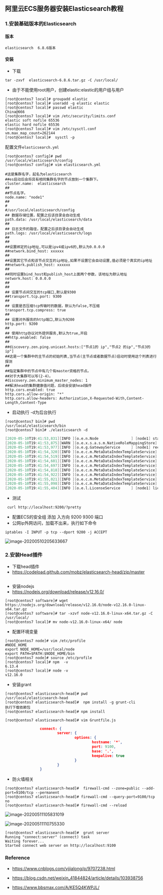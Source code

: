 ## 阿里云ECS服务器安装Elasticsearch教程

### 1.安装基础版本的Elasticsearch

#### 版本

```shell
elasticsearch  6.8.6版本
```



#### 安装

- 下载

```shell
tar -zxvf  elasticsearch-6.8.6.tar.gz -C /usr/local/
```

- 由于不能使用root用户，创建elastic:elastic的用户组与用户

```shell
[root@centos7 local]# groupadd elastic 
[root@centos7 local]# useradd -g elastic elastic 
[root@centos7 local]# passwd elastic
China@666
[root@centos7 local]# vim /etc/security/limits.conf 
elastic soft nofile 65536
elastic hard nofile 65536
[root@centos7 local]# vim /etc/sysctl.conf
vm.max_map_count=262144
[root@centos7 local]#  sysctl -p
```



配置文件`elasticsearch.yml `

```shell
[root@centos7 config]# pwd
/usr/local/elasticsearch/config
[root@centos7 config]# vim elasticsearch.yml 
```

```shell
#这是集群名字，起名为elasticsearch
##es启动后会将具有相同集群名字的节点放到一个集群下。
cluster.name:  elasticsearch
##
##节点名字。
node.name: "node1"
##
#
#/usr/local/elasticsearch/config
## 数据存储位置，配置之后该目录会自动生成
path.data: /usr/local/elasticsearch/data
##
## 日志文件的路径，配置之后该目录会自动生成
path.logs: /usr/local/elasticsearch/logs
##
##
##设置绑定的ip地址,可以是ipv4或ipv6的,默认为0.0.0.0
##network.bind_host: xxxxxx
##
##设置其它节点和该节点交互的ip地址,如果不设置它会自动设置,值必须是个真实的ip地址
##network.publish_host: xxxxxx
##
##同时设置bind_host和publish_host上面两个参数，该地址为默认地址
network.host: 0.0.0.0
##
##
## 设置节点间交互的tcp端口,默认是9300
##transport.tcp.port: 9300
##
## 设置是否压缩tcp传输时的数据，默认为false,不压缩
transport.tcp.compress: true
##
## 设置对外服务的http端口,默认为9200
http.port: 9200
##
## 使用http协议对外提供服务,默认为true,开启
##http.enabled: false
##
##discovery.zen.ping.unicast.hosts:["节点1的 ip","节点2 的ip","节点3的ip"]
##这是一个集群中的主节点的初始列表,当节点(主节点或者数据节点)启动时使用这个列表进行探测
##
##指定集群中的节点中有几个有master资格的节点。
##对于大集群可以写(2-4)。
#discovery.zen.minimum_master_nodes: 1
##解决head的集群健康值问题，后续会安装head插件
http.cors.enabled: true
http.cors.allow-origin: "*"
http.cors.allow-headers: Authorization,X-Requested-With,Content-Length,Content-Type

```

- 启动执行 -d为后台执行

```shell
[root@centos7 bin]# pwd
/usr/local/elasticsearch/bin
[root@centos7 bin]# ./elasticsearch -d 
```

```verilog
[2020-05-10T19:41:53,831][INFO ][o.e.n.Node               ] [node1] started
[2020-05-10T19:41:53,875][WARN ][o.e.x.s.a.s.m.NativeRoleMappingStore] [node1] Failed to clear cache for realms [[]]
[2020-05-10T19:41:53,977][INFO ][o.e.g.GatewayService     ] [node1] recovered [0] indices into cluster_state
[2020-05-10T19:41:54,320][INFO ][o.e.c.m.MetaDataIndexTemplateService] [node1] adding template [.triggered_watches] for index patterns [.triggered_watches*]
[2020-05-10T19:41:54,519][INFO ][o.e.c.m.MetaDataIndexTemplateService] [node1] adding template [.watch-history-9] for index patterns [.watcher-history-9*]
[2020-05-10T19:41:54,601][INFO ][o.e.c.m.MetaDataIndexTemplateService] [node1] adding template [.watches] for index patterns [.watches*]
[2020-05-10T19:41:54,697][INFO ][o.e.c.m.MetaDataIndexTemplateService] [node1] adding template [.monitoring-logstash] for index patterns [.monitoring-logstash-6-*]
[2020-05-10T19:41:54,818][INFO ][o.e.c.m.MetaDataIndexTemplateService] [node1] adding template [.monitoring-es] for index patterns [.monitoring-es-6-*]
[2020-05-10T19:41:54,922][INFO ][o.e.c.m.MetaDataIndexTemplateService] [node1] adding template [.monitoring-beats] for index patterns [.monitoring-beats-6-*]
[2020-05-10T19:41:55,021][INFO ][o.e.c.m.MetaDataIndexTemplateService] [node1] adding template [.monitoring-alerts] for index patterns [.monitoring-alerts-6]
[2020-05-10T19:41:55,098][INFO ][o.e.c.m.MetaDataIndexTemplateService] [node1] adding template [.monitoring-kibana] for index patterns [.monitoring-kibana-6-*]
[2020-05-10T19:41:55,404][INFO ][o.e.l.LicenseService     ] [node1] license [1d03326f-3e70-44cd-8beb-f6bc0fc60bb9] mode [basic] - valid

```

- 测试

```shell
 curl http://localhost:9200/?pretty
```

- 配置ECS的安全组 添加 入方向 9200 9300 端口
- 公网ip外网访问，加载不出来，执行如下命令

```shell
iptables -I INPUT -p tcp --dport 9200 -j ACCEPT
```

![image-20200510205633667](D:\Dev\SrcCode\spring-boot-climbing\data-climbing-manuscripts\src\main\install\aliyun\阿里云ECS服务器安装Elasticsearch教程.assets\image-20200510205633667.png)

### 2.安装Head插件

- 下载head插件
- https://codeload.github.com/mobz/elasticsearch-head/zip/master 

```shell

```

- 安装nodejs
- https://nodejs.org/download/release/v12.16.0/

```shell
[root@centos7 software]# wget  https://nodejs.org/download/release/v12.16.0/node-v12.16.0-linux-x64.tar.gz
[root@centos7 software]# tar -xzvf node-v12.16.0-linux-x64.tar.gz -C /usr/local/
[root@centos7 local]# mv node-v12.16.0-linux-x64/ node

```

- 配置环境变量

```shell
[root@centos7 node]# vim /etc/profile
#NODE_HOME
export NODE_HOME=/usr/local/node
export PATH=$PATH:$NODE_HOME/bin
[root@centos7 node]# source /etc/profile
[root@centos7 local]# npm  -v
6.13.4
[root@centos7 local]# node -v
v12.16.0
```

- 安装grant

```shell
[root@centos7 elasticsearch-head]# pwd
/usr/local/elasticsearch-head
[root@centos7 elasticsearch-head]#  npm install -g grunt-cli
执行下载依赖包
[root@centos7 elasticsearch-head]# npm install

```



```shell
[root@centos7 elasticsearch-head]# vim Gruntfile.js 
```



```json
                connect: {
                        server: {
                                options: {
                                        hostname: '*',
                                        port: 9100,
                                        base: '.',
                                        keepalive: true
                                }
                        }
                }

```





- 防火墙相关

```shell
[root@centos7 elasticsearch-head]#  firewall-cmd --zone=public --add-port=9100/tcp --permanent
[root@centos7 elasticsearch-head]# firewall-cmd --query-port=9100/tcp
no
[root@centos7 elasticsearch-head]# firewall-cmd --reload
```





![image-20200511105831019](D:\Dev\SrcCode\spring-boot-climbing\data-climbing-manuscripts\src\main\install\aliyun\阿里云ECS服务器安装Elasticsearch教程.assets\image-20200511105831019.png)

![image-20200511110755330](D:\Dev\SrcCode\spring-boot-climbing\data-climbing-manuscripts\src\main\install\aliyun\阿里云ECS服务器安装Elasticsearch教程.assets\image-20200511110755330.png)



```shell
[root@centos7 elasticsearch-head]#  grunt server
Running "connect:server" (connect) task
Waiting forever...
Started connect web server on http://localhost:9100
```









### Reference

- https://www.cnblogs.com/yijialong/p/9707238.html

- https://blog.csdn.net/weixin_41844824/article/details/103938756
- https://www.bbsmax.com/A/KE5Q4KWPJL/

